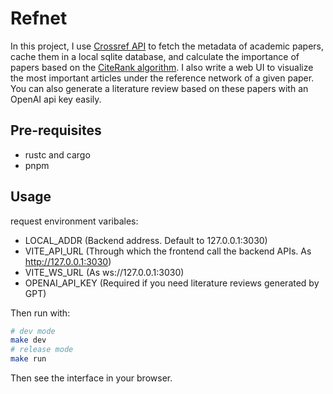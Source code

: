 # Refnet
In this project, I use [Crossref API](https://www.crossref.org/documentation/retrieve-metadata/rest-api/) to fetch the metadata of academic papers, cache them in a local sqlite database, and calculate the importance of papers based on the [CiteRank algorithm](https://iopscience.iop.org/article/10.1088/1742-5468/2007/06/P06010). I also write a web UI to visualize the most important articles under the reference network of a given paper. You can also generate a literature review  based on these papers with an OpenAI api key easily.

## Pre-requisites
- rustc and cargo
- pnpm

## Usage
request environment varibales:
- LOCAL_ADDR (Backend address. Default to 127.0.0.1:3030)
- VITE_API_URL (Through which the frontend call the backend APIs. As http://127.0.0.1:3030)
- VITE_WS_URL (As ws://127.0.0.1:3030)
- OPENAI_API_KEY (Required if you need literature reviews generated by GPT)

Then run with:
```sh
# dev mode
make dev
# release mode
make run
```
Then see the interface in your browser.